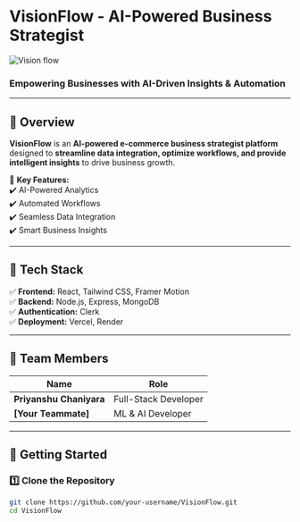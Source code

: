 # **VisionFlow - AI-Powered Business Strategist**  

![Vision flow](https://github.com/user-attachments/assets/439d0aa2-d1b6-4012-a89d-02ee5c2d4345)
 

### **Empowering Businesses with AI-Driven Insights & Automation**  

---

## **📌 Overview**  
**VisionFlow** is an **AI-powered e-commerce business strategist platform** designed to **streamline data integration, optimize workflows, and provide intelligent insights** to drive business growth.  

🚀 **Key Features:**  
✔️ AI-Powered Analytics  
✔️ Automated Workflows  
✔️ Seamless Data Integration  
✔️ Smart Business Insights  

---

## **🔧 Tech Stack**  
✅ **Frontend:** React, Tailwind CSS, Framer Motion  
✅ **Backend:** Node.js, Express, MongoDB  
✅ **Authentication:** Clerk  
✅ **Deployment:** Vercel, Render  

---

## **👥 Team Members**  
| Name               | Role                  |
|--------------------|----------------------|
| **Priyanshu Chaniyara** | Full-Stack Developer |
| **[Your Teammate]** | ML & AI Developer   |

---

## **🚀 Getting Started**  

### **1️⃣ Clone the Repository**  
```bash
git clone https://github.com/your-username/VisionFlow.git
cd VisionFlow
